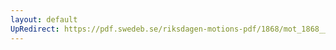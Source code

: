 ```yaml
---
layout: default
UpRedirect: https://pdf.swedeb.se/riksdagen-motions-pdf/1868/mot_1868__ak__00243/mot_1868__ak__00243_002.pdf
---
```

